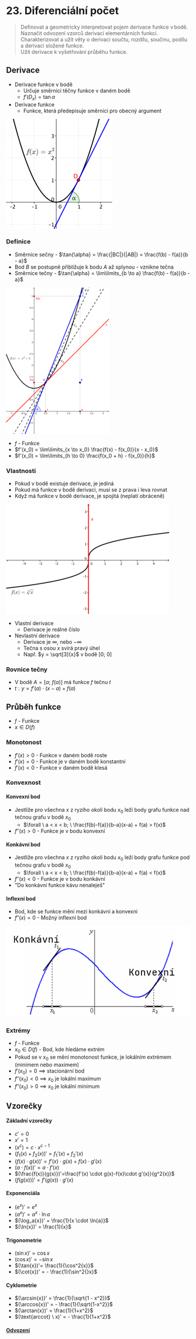 # 23. Diferenciální počet

> Definovat a geometricky interpretovat pojem derivace funkce v bodě. \
> Naznačit odvození vzorců derivací elementárních funkcí. \
> Charakterizovat a užít věty o derivaci součtu, rozdílu, součinu, podílu a derivaci složené funkce. \
> Užít derivace k vyšetřování průběhu funkce.

## Derivace

- Derivace funkce v bodě
  - Určuje směrnici těčny funkce v daném bodě
  - $f'(D_x) = \tan{\alpha}$
- Derivace funkce
  - Funkce, která předepisuje směrnici pro obecný argument

![Tečna](./tecna.png)

### Definice

- Směrnice sečny - $\tan{\alpha} = \frac{|BC|}{|AB|} = \frac{f(b) - f(a)}{b - a}$
- Bod $B$ se postupně přibližuje k bodu $A$ až splynou - vznikne tečna
- Směrnice tečny - $\tan{\alpha} = \lim\limits_{b \to a} \frac{f(b) - f(a)}{b - a}$

![Derivace](./derivace.png)

- $f$ - Funkce
- $f'(x_0) = \lim\limits_{x \to x_0} \frac{f(x) - f(x_0)}{x - x_0}$
- $f'(x_0) = \lim\limits_{h \to 0} \frac{f(x_0 + h) - f(x_0)}{h}$

### Vlastnosti

- Pokud v bodě existuje derivace, je jediná
- Pokud má funkce v bodě derivaci, musí se z prava i leva rovnat
- Když má funkce v bodě derivace, je spojitá (neplatí obráceně)

![Kolmost](./kolmost.png)

- Vlastní derivace
  - Derivace je reálné číslo
- Nevlastní derivace
  - Derivace je $\infty$, nebo $-\infty$
  - Tečna s osou $x$ svírá pravý úhel
  - Např. $y = \sqrt[3]{x}$ v bodě $[0; \ 0]$

### Rovnice tečny

- V bodě $A = [a; \ f(a)]$ má funkce $f$ tečnu $t$
- $t: y = f'(a) \cdot (x - a) + f(a)$

## Průběh funkce

- $f$ - Funkce
- $x \in D(f)$

### Monotonost

- $f'(x) > 0$ - Funkce v daném bodě roste
- $f'(x) = 0$ - Funkce je v daném bodě konstantní
- $f'(x) < 0$ - Funkce v daném bodě klesá

### Konvexnost

#### Konvexní bod

- Jestliže pro všechna $x$ z ryzího okolí bodu $x_0$ leží body grafu funkce nad tečnou grafu v bodě $x_0$
  - $\forall \ a < x < b; \ \frac{f(b)-f(a)}{b-a}(x-a) + f(a) > f(x)$
- $f''(x) > 0$ - Funkce je v bodu konvexní

#### Konkávní bod

- Jestliže pro všechna $x$ z ryzího okolí bodu $x_0$ leží body grafu funkce pod tečnou grafu v bodě $x_0$
  - $\forall \ a < x < b; \ \frac{f(b)-f(a)}{b-a}(x-a) + f(a) < f(x)$
- $f''(x) < 0$ - Funkce je v bodu konkávní
- "Do konkávní funkce kávu nenaleješ"

#### Inflexní bod

- Bod, kde se funkce mění mezi konkávní a konvexní
- $f''(x) = 0$ - Možný inflexní bod

![Konvexita](konvexita.png)

### Extrémy

- $f$ - Funkce
- $x_0 \in D(f)$ - Bod, kde hledáme extrém
- Pokud se v $x_0$ se mění monotonost funkce, je lokálním extrémem (minimem nebo maximem)
- $f'(x_0) = 0$ $\implies$ stacionární bod
- $f''(x_0) < 0$ $\implies$ $x_0$ je lokální maximum
- $f''(x_0) > 0$ $\implies$ $x_0$ je lokální minimum

## Vzorečky

#### Základní vzorečky

- $c' = 0$
- $x' = 1$
- $(x^c) = c \cdot x^{c - 1}$
- $(f_1(x)+f_2(x))' = f_1'(x)+f_2'(x)$
- $(f(x)\cdot g(x))' = f'(x) \cdot g(x) + f(x) \cdot g'(x)$
- $(a \cdot f(x))'=a \cdot f'(x)$
- $(\frac{f(x)}{g(x)})'=\frac{f'(x) \cdot g(x)-f(x)\cdot g'(x)}{g^2(x)}$
- $(f(g(x)))' = f'(g(x)) \cdot g'(x)$

#### Exponenciála

- $(e^x)'= e^x$
- $(a^x)'= a^x \cdot \ln{a}$
- $(\log_a{x})' = \frac{1}{x \cdot \ln{a}}$
- $(\ln{x})' = \frac{1}{x}$

#### Trigonometrie

- $(\sin{x})'= \cos{x}$
- $(\cos{x})' = -\sin{x}$
- $(\tan{x})'= \frac{1}{\cos^2{x}}$
- $(\cot{x})' = - \frac{1}{\sin^2{}x}$

#### Cyklometrie

- $(\arcsin{x})' = \frac{1}{\sqrt{1 - x^2}}$
- $(\arccos{x})' = - \frac{1}{\sqrt{1-x^2}}$
- $(\arctan{x})' = \frac{1}{1+x^2}$
- $(\text{arccot} \ x)' = - \frac{1}{1+x^2}$

#### [Odvození](./odvozeni_derivaci.pdf)
